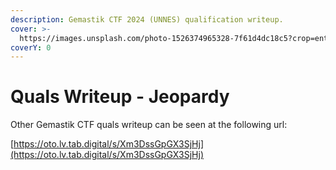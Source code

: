 ```yaml
---
description: Gemastik CTF 2024 (UNNES) qualification writeup.
cover: >-
  https://images.unsplash.com/photo-1526374965328-7f61d4dc18c5?crop=entropy&cs=srgb&fm=jpg&ixid=M3wxOTcwMjR8MHwxfHNlYXJjaHw2fHxjeWJlcnxlbnwwfHx8fDE3NDA3ODU3NDB8MA&ixlib=rb-4.0.3&q=85
coverY: 0
---
```


# Quals Writeup - Jeopardy





Other Gemastik CTF quals writeup can be seen at the following url:

[https://oto.lv.tab.digital/s/Xm3DssGpGX3SjHj](https://oto.lv.tab.digital/s/Xm3DssGpGX3SjHj)



